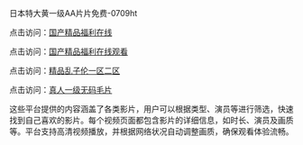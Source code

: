 日本特大黄一级AA片片免费-0709ht

点击访问：<a href="https://heiliaoxqkkct.pages.dev">国产精品福利在线</a>

点击访问：<a href="https://heiliaoxwd5i8.pages.dev">国产精品福利在线观看</a>

点击访问：<a href="https://heiliaowt0d7p.pages.dev">精品乱子伦一区二区</a>

点击访问：<a href="https://heiliaoga6s9v.pages.dev">真人一级无码毛片</a>

这些平台提供的内容涵盖了各类影片，用户可以根据类型、演员等进行筛选，快速找到自己喜欢的影片。每个视频页面都包含影片的详细信息，如时长、演员及画质等。平台支持高清视频播放，并根据网络状况自动调整画质，确保观看体验流畅。

<span style="display:none;">[Canonical link](https://github.com/yeah20250709/yeah14 ）</span>
